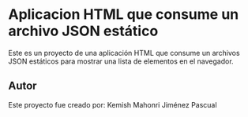 # Aplicacion HTML que consume un archivo JSON estático

Este es un proyecto de una aplicación HTML que consume un archivos JSON estáticos
para mostrar una lista de elementos en el navegador.

## Autor

Este proyecto fue creado por:
Kemish Mahonri Jiménez Pascual